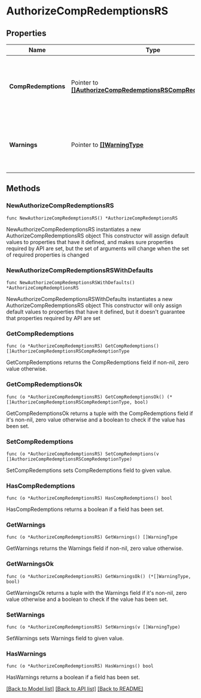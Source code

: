 # AuthorizeCompRedemptionsRS

## Properties

Name | Type | Description | Notes
------------ | ------------- | ------------- | -------------
**CompRedemptions** | Pointer to [**[]AuthorizeCompRedemptionsRSCompRedemptionType**](AuthorizeCompRedemptionsRSCompRedemptionType.md) | Collection of Complimentary Redemption codes and their respective Approval Code. | [optional] 
**Warnings** | Pointer to [**[]WarningType**](WarningType.md) | Used in conjunction with the Success element to define a business error. | [optional] 

## Methods

### NewAuthorizeCompRedemptionsRS

`func NewAuthorizeCompRedemptionsRS() *AuthorizeCompRedemptionsRS`

NewAuthorizeCompRedemptionsRS instantiates a new AuthorizeCompRedemptionsRS object
This constructor will assign default values to properties that have it defined,
and makes sure properties required by API are set, but the set of arguments
will change when the set of required properties is changed

### NewAuthorizeCompRedemptionsRSWithDefaults

`func NewAuthorizeCompRedemptionsRSWithDefaults() *AuthorizeCompRedemptionsRS`

NewAuthorizeCompRedemptionsRSWithDefaults instantiates a new AuthorizeCompRedemptionsRS object
This constructor will only assign default values to properties that have it defined,
but it doesn't guarantee that properties required by API are set

### GetCompRedemptions

`func (o *AuthorizeCompRedemptionsRS) GetCompRedemptions() []AuthorizeCompRedemptionsRSCompRedemptionType`

GetCompRedemptions returns the CompRedemptions field if non-nil, zero value otherwise.

### GetCompRedemptionsOk

`func (o *AuthorizeCompRedemptionsRS) GetCompRedemptionsOk() (*[]AuthorizeCompRedemptionsRSCompRedemptionType, bool)`

GetCompRedemptionsOk returns a tuple with the CompRedemptions field if it's non-nil, zero value otherwise
and a boolean to check if the value has been set.

### SetCompRedemptions

`func (o *AuthorizeCompRedemptionsRS) SetCompRedemptions(v []AuthorizeCompRedemptionsRSCompRedemptionType)`

SetCompRedemptions sets CompRedemptions field to given value.

### HasCompRedemptions

`func (o *AuthorizeCompRedemptionsRS) HasCompRedemptions() bool`

HasCompRedemptions returns a boolean if a field has been set.

### GetWarnings

`func (o *AuthorizeCompRedemptionsRS) GetWarnings() []WarningType`

GetWarnings returns the Warnings field if non-nil, zero value otherwise.

### GetWarningsOk

`func (o *AuthorizeCompRedemptionsRS) GetWarningsOk() (*[]WarningType, bool)`

GetWarningsOk returns a tuple with the Warnings field if it's non-nil, zero value otherwise
and a boolean to check if the value has been set.

### SetWarnings

`func (o *AuthorizeCompRedemptionsRS) SetWarnings(v []WarningType)`

SetWarnings sets Warnings field to given value.

### HasWarnings

`func (o *AuthorizeCompRedemptionsRS) HasWarnings() bool`

HasWarnings returns a boolean if a field has been set.


[[Back to Model list]](../README.md#documentation-for-models) [[Back to API list]](../README.md#documentation-for-api-endpoints) [[Back to README]](../README.md)


